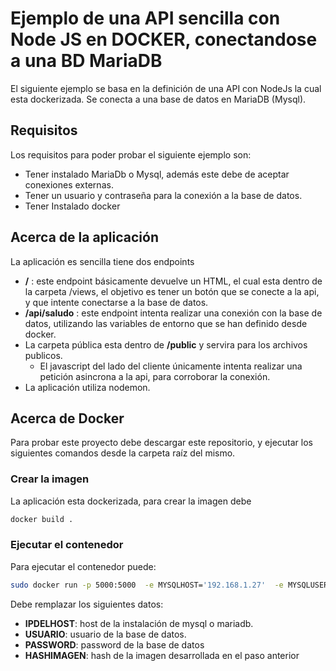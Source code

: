 # Ejemplo de una API sencilla con Node JS en DOCKER, conectandose a una BD MariaDB

El siguiente ejemplo se basa en la definición de una API con NodeJs la cual esta dockerizada. Se conecta a una base de datos en MariaDB (Mysql). 

## Requisitos

Los requisitos para poder probar el siguiente ejemplo son: 

* Tener instalado MariaDb o Mysql, además este debe de aceptar conexiones externas. 
* Tener un usuario y contraseña para la conexión a la base de datos. 
* Tener Instalado docker

## Acerca de la aplicación 

La aplicación es sencilla tiene dos endpoints

* **/** : este endpoint básicamente devuelve un HTML, el cual esta dentro de la carpeta /views, el objetivo es tener un botón que se conecte a la api, y que intente conectarse a la base de datos. 
* **/api/saludo** : este endpoint intenta realizar una conexión con la base de datos, utilizando las variables de entorno que se han definido desde docker. 
* La carpeta pública esta dentro de **/public** y servira para los archivos publicos. 
  * El javascript del lado del cliente únicamente intenta realizar una petición asincrona a la api, para corroborar la conexión. 
* La aplicación utiliza nodemon.

## Acerca de Docker

Para probar este proyecto debe descargar este repositorio, y ejecutar los siguientes comandos desde la carpeta raíz del mismo.

### Crear la imagen

La aplicación esta dockerizada, para crear la imagen debe


```bash
docker build . 
```

### Ejecutar el contenedor

Para ejecutar el contenedor puede:

```bash
sudo docker run -p 5000:5000  -e MYSQLHOST='192.168.1.27'  -e MYSQLUSER='clinicaMedicadmin' -e MYSQLPASS='Password123$' -v "$(pwd)/api/:/app/api/" -v "$(pwd)/views/:/app/views/" -v "$(pwd)/public/:/app/public/" -it c7a385edbc39
```

Debe remplazar los siguientes datos:

* **IPDELHOST**: host de la instalación de mysql o mariadb. 
* **USUARIO**: usuario de la base de datos.
* **PASSWORD**: password de la base de datos
* **HASHIMAGEN**: hash de la imagen desarrollada en el paso anterior
